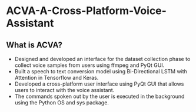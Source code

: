 # ACVA-A-Cross-Platform-Voice-Assistant
## What is ACVA?
* Designed and developed an interface for the dataset collection phase to collect voice samples from users using ffmpeg and PyQt GUI. 
* Built a speech to text conversion model using Bi-Directional LSTM with Attention in Tensorflow and Keras.
* Developed a cross-platform user interface using PyQt GUI that allows users to interact with the voice assistant. 
* The commands spoken out by the user is executed in the background using the Python OS and sys package.
